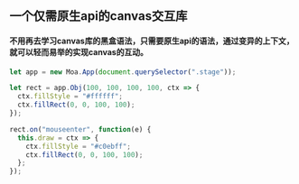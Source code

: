 ## 一个仅需原生api的canvas交互库
#### 不用再去学习canvas库的黑盒语法，只需要原生api的语法，通过变异的上下文，就可以轻而易举的实现canvas的互动。 
```js
let app = new Moa.App(document.querySelector(".stage"));

let rect = app.Obj(100, 100, 100, 100, ctx => {
  ctx.fillStyle = "#ffffff";
  ctx.fillRect(0, 0, 100, 100);
});

rect.on("mouseenter", function(e) {
  this.draw = ctx => {
    ctx.fillStyle = "#c0ebff";
    ctx.fillRect(0, 0, 100, 100);
  };
});
```
